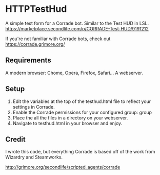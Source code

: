 
# HTTPTestHud
A simple test form for a Corrade bot. Similar to the Test HUD in LSL. https://marketplace.secondlife.com/p/CORRADE-Test-HUD/9191212

If you're not familiar with Corrade bots, check out https://corrade.grimore.org/

## Requirements
A modern browser: Chome, Opera, Firefox, Safari...
A webserver.

## Setup

 1. Edit the variables at the top of the testhud.html file to reflect
    your settings in Corrade. 
 2. Enable the Corrade permissions for your
    configured group: group 
 3. Place the all the files in a directory on
    your webserver. 
 4. Navigate to testhud.html in your browser and enjoy.

## Credit
I wrote this code, but everything Corrade is based off of the work from Wizardry and Steamworks.

http://grimore.org/secondlife/scripted_agents/corrade
